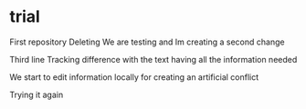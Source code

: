 # trial
First repository
Deleting
We are testing
and Im creating a second change

Third line
Tracking difference with the text
having all the information needed

We start to edit information locally for creating an artificial conflict

Trying it again
